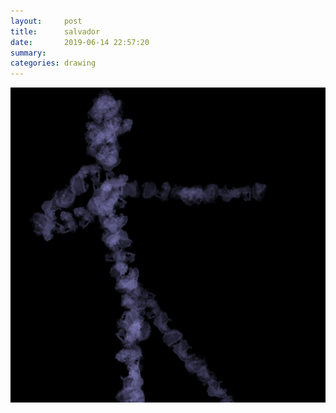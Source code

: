 ```yaml
---
layout:     post
title:      salvador
date:       2019-06-14 22:57:20
summary:    
categories: drawing
---
```

![salvador](/images/diary/salvador.png ".")
